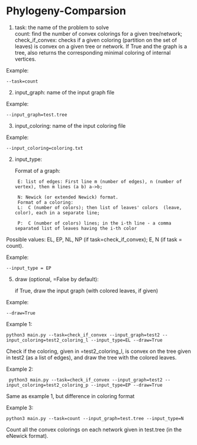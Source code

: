 # Phylogeny-Comparsion

1) task: the name of the problem to solve       
        count: find the number of convex colorings for a given tree/network;    
        check_if_convex: checks if a given coloring (partition on the set of leaves) is convex on a given tree or network. 
            If True and the graph is a tree, also returns the corresponding minimal coloring of internal vertices.
            
Example:

    --task=count

2) input_graph: name of the input graph file

Example:

    --input_graph=test.tree

3) input_coloring: name of the input coloring file

Example:

	--input_coloring=coloring.txt

2) input_type:

	Format of a graph:
	
		E: list of edges: First line m (number of edges), n (number of vertex), then m lines (a b) a->b;
		
		N: Newick (or extended Newick) format.
        Format of a coloring:
		L:  C (number of colors); then list of leaves' colors  (leave, color), each in a separate line;
		
		P:  C (number of colors) lines; in the i-th line - a comma separated list of leaves having the i-th color
		
Possible values: EL, EP, NL, NP (if task=check_if_convex); E, N (if task = count).

Example:

    --input_type = EP

5) draw (optional, =False by default):

    if True, draw the input graph (with colored leaves, if given)
    
Example:
 
	--draw=True

Example 1:
 
    python3 main.py --task=check_if_convex --input_graph=test2 --input_coloring=test2_coloring_l --input_type=EL --draw=True

Check if the coloring, given in =test2_coloring_l, is convex on the tree given in test2 (as a list of edges), and draw the tree with the colored leaves.

Example 2:

     python3 main.py --task=check_if_convex --input_graph=test2 --input_coloring=test2_coloring_p --input_type=EP --draw=True

Same as example 1, but difference in coloring format

Example 3:

    python3 main.py --task=count --input_graph=test.tree --input_type=N

Count all the convex colorings on each network given in test.tree (in the eNewick format).


